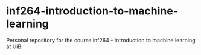 # inf264-introduction-to-machine-learning
Personal repository for the course inf264 - Introduction to machine learning at UiB. 
